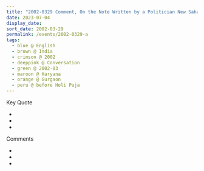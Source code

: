 ```yaml
---
title: "2002-0329 Comment, On the Note Written by a Politician New Sahaja Yogi Accompanying the Flowers Bouquet He Brings, before Holī Pūjā (Holī Raṃgavalī), Palam Vihar, Gurgaon, Haryana, India"
date: 2023-07-04
display_date: 
sort_date: 2002-03-29
permalink: /events/2002-0329-a
tags:
  - blue @ English
  - brown @ India
  - crimson @ 2002
  - deeppink @ Conversation
  - green @ 2002-03
  - maroon @ Haryana
  - orange @ Gurgaon
  - peru @ before Holi Puja
---
```


<div class="main">
  <div class="wave-list">
    <div class="title">
      <div class="text" style="--color: green">
        Key Quote
      </div>
    </div>
    <ul class="list">
        <li class="item" data-color-BlanchedAlmond>
        </li>
        <li class="item" style="--color: Lavender">
        </li>
        <li class="item" style="--color: BlanchedAlmond">
        </li>
      </ul>
  </div>
</div>

<div class="main">
  <div class="wave-list">
    <div class="title">
      <div class="text" style="--color: green">
        Comments
      </div>
    </div>
    <ul class="list">
        <li class="item" data-color-Ivory>
        </li>
        <li class="item" style="--color: PaleTurquiose">
        </li>
        <li class="item" style="--color: Ivory">
        </li>
      </ul>
  </div>
</div>